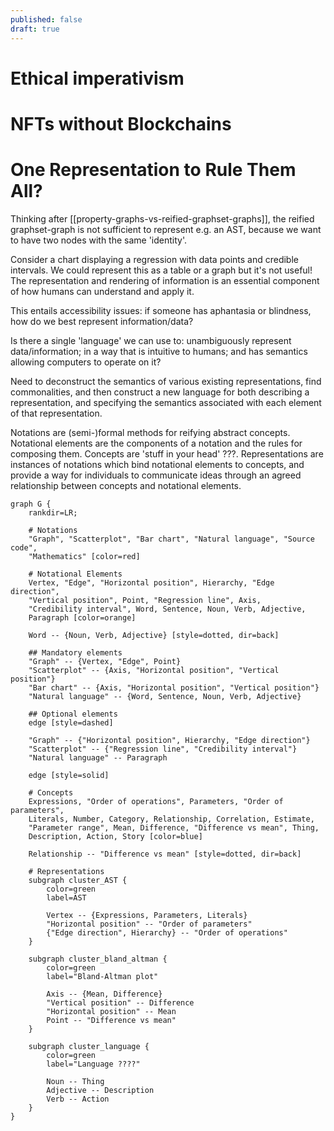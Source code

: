 ```yaml
---
published: false
draft: true
---
```


# Ethical imperativism

# NFTs without Blockchains

# One Representation to Rule Them All?

Thinking after [[property-graphs-vs-reified-graphset-graphs]], the reified graphset-graph is not sufficient to represent e.g. an AST, because we want to have two nodes with the same 'identity'.

Consider a chart displaying a regression with data points and credible intervals. We could represent this as a table or a graph but it's not useful! The representation and rendering of information is an essential component of how humans can understand and apply it.

This entails accessibility issues: if someone has aphantasia or blindness, how do we best represent information/data?

Is there a single 'language' we can use to: unambiguously represent data/information; in a way that is intuitive to humans; and has semantics allowing computers to operate on it?

Need to deconstruct the semantics of various existing representations, find commonalities, and then construct a new language for both describing a representation, and specifying the semantics associated with each element of that representation.

Notations are (semi-)formal methods for reifying abstract concepts. Notational elements are the components of a notation and the rules for composing them. Concepts are 'stuff in your head' ???. Representations are instances of notations which bind notational elements to concepts, and provide a way for individuals to communicate ideas through an agreed relationship between concepts and notational elements.

```{graphviz}
graph G {
    rankdir=LR;

    # Notations
    "Graph", "Scatterplot", "Bar chart", "Natural language", "Source code",
    "Mathematics" [color=red]

    # Notational Elements
    Vertex, "Edge", "Horizontal position", Hierarchy, "Edge direction",
    "Vertical position", Point, "Regression line", Axis,
    "Credibility interval", Word, Sentence, Noun, Verb, Adjective,
    Paragraph [color=orange]

    Word -- {Noun, Verb, Adjective} [style=dotted, dir=back]

    ## Mandatory elements
    "Graph" -- {Vertex, "Edge", Point}
    "Scatterplot" -- {Axis, "Horizontal position", "Vertical position"}
    "Bar chart" -- {Axis, "Horizontal position", "Vertical position"}
    "Natural language" -- {Word, Sentence, Noun, Verb, Adjective}

    ## Optional elements
    edge [style=dashed]

    "Graph" -- {"Horizontal position", Hierarchy, "Edge direction"}
    "Scatterplot" -- {"Regression line", "Credibility interval"}
    "Natural language" -- Paragraph

    edge [style=solid]

    # Concepts
    Expressions, "Order of operations", Parameters, "Order of parameters",
    Literals, Number, Category, Relationship, Correlation, Estimate,
    "Parameter range", Mean, Difference, "Difference vs mean", Thing,
    Description, Action, Story [color=blue]

    Relationship -- "Difference vs mean" [style=dotted, dir=back]

    # Representations
    subgraph cluster_AST {
        color=green
        label=AST

        Vertex -- {Expressions, Parameters, Literals}
        "Horizontal position" -- "Order of parameters"
        {"Edge direction", Hierarchy} -- "Order of operations"
    }

    subgraph cluster_bland_altman {
        color=green
        label="Bland-Altman plot"

        Axis -- {Mean, Difference}
        "Vertical position" -- Difference
        "Horizontal position" -- Mean
        Point -- "Difference vs mean"
    }

    subgraph cluster_language {
        color=green
        label="Language ????"

        Noun -- Thing
        Adjective -- Description
        Verb -- Action
    }
}
```

